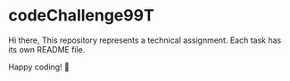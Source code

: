 # codeChallenge99T

Hi there,
This repository represents a technical assignment.
Each task has its own README file.

Happy coding! 🚀
